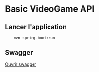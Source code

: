 # Basic VideoGame API

## Lancer l'application
```shell
    mvn spring-boot:run
```

## Swagger
[Ouvrir swagger](http://localhost:8080/swagger-ui.html)
